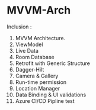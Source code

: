 # MVVM-Arch

Inclusion :
 1. MVVM Architecture.
 2. ViewModel
 3. Live Data
 4. Room Database
 5. Retrofit with Generic Structure
 6. Dagger-Hilt
 7. Camera & Gallery
 8. Run-time permission
 9. Location Manager
 10. Data Binding & UI validations
 11. Azure CI/CD Pipline test
 
